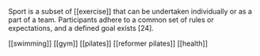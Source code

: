 Sport is a subset of [[exercise]] that can be undertaken individually or as a part of a team. Participants adhere to a common set of rules or expectations, and a defined goal exists [24].

[[swimming]]
[[gym]]
[[pilates]]
[[reformer pilates]]
[[health]]
